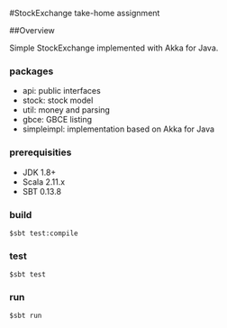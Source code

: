 #StockExchange 
take-home assignment

##Overview

Simple StockExchange implemented with Akka for Java.

### packages
-   api: public interfaces
-   stock: stock model
-   util: money and parsing
-   gbce: GBCE listing
-   simpleimpl: implementation based on Akka for Java

### prerequisities
-   JDK 1.8+
-   Scala 2.11.x
-   SBT 0.13.8

### build
```
$sbt test:compile
```

### test
```
$sbt test
```

### run
```
$sbt run
```






